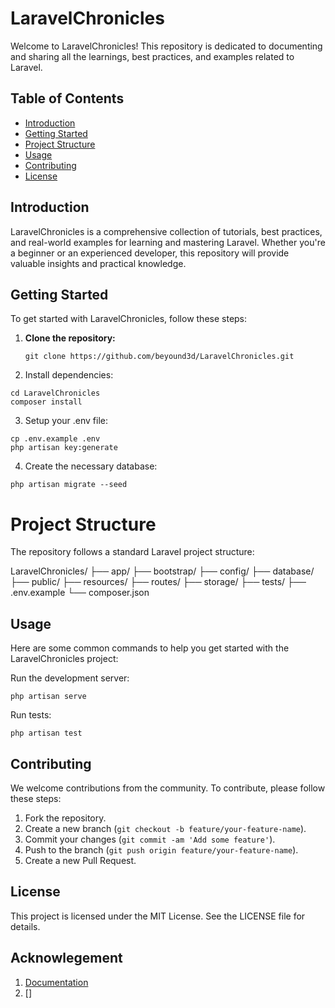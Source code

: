 # LaravelChronicles

Welcome to LaravelChronicles! This repository is dedicated to documenting and sharing all the learnings, best practices, and examples related to Laravel.

## Table of Contents
- [Introduction](#introduction)
- [Getting Started](#getting-started)
- [Project Structure](#project-structure)
- [Usage](#usage)
- [Contributing](#contributing)
- [License](#license)

## Introduction
LaravelChronicles is a comprehensive collection of tutorials, best practices, and real-world examples for learning and mastering Laravel. Whether you're a beginner or an experienced developer, this repository will provide valuable insights and practical knowledge.

## Getting Started
To get started with LaravelChronicles, follow these steps:

1. **Clone the repository:**
   ```
   git clone https://github.com/beyound3d/LaravelChronicles.git
   ```

2. Install dependencies:
```
cd LaravelChronicles
composer install
```

3. Setup your .env file:
```
cp .env.example .env
php artisan key:generate
```

4. Create the necessary database:
```
php artisan migrate --seed
```

# Project Structure
The repository follows a standard Laravel project structure:


LaravelChronicles/
├── app/
├── bootstrap/
├── config/
├── database/
├── public/
├── resources/
├── routes/
├── storage/
├── tests/
├── .env.example
└── composer.json

## Usage
Here are some common commands to help you get started with the LaravelChronicles project:

Run the development server:
```
php artisan serve
```


Run tests:
```
php artisan test
```


## Contributing
We welcome contributions from the community. To contribute, please follow these steps:

1. Fork the repository.
2. Create a new branch (`git checkout -b feature/your-feature-name`).
3. Commit your changes (`git commit -am 'Add some feature'`).
4. Push to the branch (`git push origin feature/your-feature-name`).
5. Create a new Pull Request.

## License
This project is licensed under the MIT License. See the LICENSE file for details.

## Acknowlegement
1. [Documentation](https://laravel.com/)
2. []


